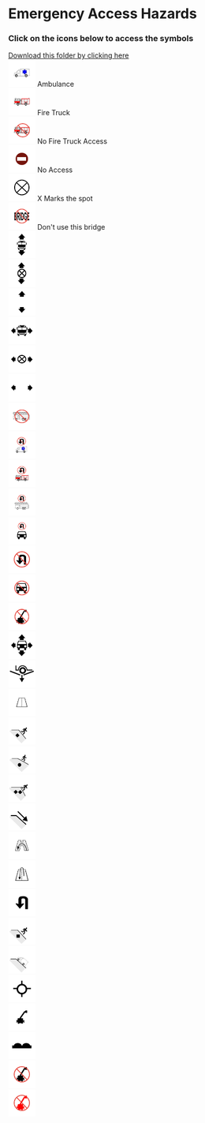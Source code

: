 # Emergency Access Hazards<br>
### Click on the icons below to access the symbols<br>
<a href='https://minhaskamal.github.io/DownGit/#/home?url=https://github.com/NAPSG/DHS-Symbol-Server/tree/main/dhs-symbol/assets/icons/Access%20Hazards/Emergency%20Access%20Hazards'>Download this folder by clicking here</a><br><a href='https://github.com/NAPSG/DHS-Symbol-Server/raw/main/dhs-symbol/assets/icons/Access%20Hazards/Emergency%20Access%20Hazards/icon-BAAA.svg'><img src='icon-BAAA.svg' width='55'></a> Ambulance<br><a href='https://github.com/NAPSG/DHS-Symbol-Server/raw/main/dhs-symbol/assets/icons/Access%20Hazards/Emergency%20Access%20Hazards/icon-BAAB.svg'><img src='icon-BAAB.svg' width='55'></a> Fire Truck<br><a href='https://github.com/NAPSG/DHS-Symbol-Server/raw/main/dhs-symbol/assets/icons/Access%20Hazards/Emergency%20Access%20Hazards/icon-BAAC.svg'><img src='icon-BAAC.svg' width='55'></a> No Fire Truck Access<br><a href='https://github.com/NAPSG/DHS-Symbol-Server/raw/main/dhs-symbol/assets/icons/Access%20Hazards/Emergency%20Access%20Hazards/icon-BAAD.svg'><img src='icon-BAAD.svg' width='55'></a> No Access<br><a href='https://github.com/NAPSG/DHS-Symbol-Server/raw/main/dhs-symbol/assets/icons/Access%20Hazards/Emergency%20Access%20Hazards/icon-BAAE.svg'><img src='icon-BAAE.svg' width='55'></a> X Marks the spot<br><a href='https://github.com/NAPSG/DHS-Symbol-Server/raw/main/dhs-symbol/assets/icons/Access%20Hazards/Emergency%20Access%20Hazards/icon-BAAF.svg'><img src='icon-BAAF.svg' width='55'></a> Don't use this bridge<br><a href='https://github.com/NAPSG/DHS-Symbol-Server/raw/main/dhs-symbol/assets/icons/Access%20Hazards/Emergency%20Access%20Hazards/icon-BAAG.svg'><img src='icon-BAAG.svg' width='55'></a> <br><a href='https://github.com/NAPSG/DHS-Symbol-Server/raw/main/dhs-symbol/assets/icons/Access%20Hazards/Emergency%20Access%20Hazards/icon-BAAH.svg'><img src='icon-BAAH.svg' width='55'></a> <br><a href='https://github.com/NAPSG/DHS-Symbol-Server/raw/main/dhs-symbol/assets/icons/Access%20Hazards/Emergency%20Access%20Hazards/icon-BAAI.svg'><img src='icon-BAAI.svg' width='55'></a> <br><a href='https://github.com/NAPSG/DHS-Symbol-Server/raw/main/dhs-symbol/assets/icons/Access%20Hazards/Emergency%20Access%20Hazards/icon-BAAJ.svg'><img src='icon-BAAJ.svg' width='55'></a> <br><a href='https://github.com/NAPSG/DHS-Symbol-Server/raw/main/dhs-symbol/assets/icons/Access%20Hazards/Emergency%20Access%20Hazards/icon-BAAK.svg'><img src='icon-BAAK.svg' width='55'></a> <br><a href='https://github.com/NAPSG/DHS-Symbol-Server/raw/main/dhs-symbol/assets/icons/Access%20Hazards/Emergency%20Access%20Hazards/icon-BAAL.svg'><img src='icon-BAAL.svg' width='55'></a> <br><a href='https://github.com/NAPSG/DHS-Symbol-Server/raw/main/dhs-symbol/assets/icons/Access%20Hazards/Emergency%20Access%20Hazards/icon-BAAM.svg'><img src='icon-BAAM.svg' width='55'></a> <br><a href='https://github.com/NAPSG/DHS-Symbol-Server/raw/main/dhs-symbol/assets/icons/Access%20Hazards/Emergency%20Access%20Hazards/icon-BAAN.svg'><img src='icon-BAAN.svg' width='55'></a> <br><a href='https://github.com/NAPSG/DHS-Symbol-Server/raw/main/dhs-symbol/assets/icons/Access%20Hazards/Emergency%20Access%20Hazards/icon-BAAO.svg'><img src='icon-BAAO.svg' width='55'></a> <br><a href='https://github.com/NAPSG/DHS-Symbol-Server/raw/main/dhs-symbol/assets/icons/Access%20Hazards/Emergency%20Access%20Hazards/icon-BAAP.svg'><img src='icon-BAAP.svg' width='55'></a> <br><a href='https://github.com/NAPSG/DHS-Symbol-Server/raw/main/dhs-symbol/assets/icons/Access%20Hazards/Emergency%20Access%20Hazards/icon-BAAQ.svg'><img src='icon-BAAQ.svg' width='55'></a> <br><a href='https://github.com/NAPSG/DHS-Symbol-Server/raw/main/dhs-symbol/assets/icons/Access%20Hazards/Emergency%20Access%20Hazards/icon-BAAR.svg'><img src='icon-BAAR.svg' width='55'></a> <br><a href='https://github.com/NAPSG/DHS-Symbol-Server/raw/main/dhs-symbol/assets/icons/Access%20Hazards/Emergency%20Access%20Hazards/icon-BAAS.svg'><img src='icon-BAAS.svg' width='55'></a> <br><a href='https://github.com/NAPSG/DHS-Symbol-Server/raw/main/dhs-symbol/assets/icons/Access%20Hazards/Emergency%20Access%20Hazards/icon-BAAT.svg'><img src='icon-BAAT.svg' width='55'></a> <br><a href='https://github.com/NAPSG/DHS-Symbol-Server/raw/main/dhs-symbol/assets/icons/Access%20Hazards/Emergency%20Access%20Hazards/icon-BAAU.svg'><img src='icon-BAAU.svg' width='55'></a> <br><a href='https://github.com/NAPSG/DHS-Symbol-Server/raw/main/dhs-symbol/assets/icons/Access%20Hazards/Emergency%20Access%20Hazards/icon-BAAV.svg'><img src='icon-BAAV.svg' width='55'></a> <br><a href='https://github.com/NAPSG/DHS-Symbol-Server/raw/main/dhs-symbol/assets/icons/Access%20Hazards/Emergency%20Access%20Hazards/icon-BAAW.svg'><img src='icon-BAAW.svg' width='55'></a> <br><a href='https://github.com/NAPSG/DHS-Symbol-Server/raw/main/dhs-symbol/assets/icons/Access%20Hazards/Emergency%20Access%20Hazards/icon-BAAX.svg'><img src='icon-BAAX.svg' width='55'></a> <br><a href='https://github.com/NAPSG/DHS-Symbol-Server/raw/main/dhs-symbol/assets/icons/Access%20Hazards/Emergency%20Access%20Hazards/icon-BAAY.svg'><img src='icon-BAAY.svg' width='55'></a> <br><a href='https://github.com/NAPSG/DHS-Symbol-Server/raw/main/dhs-symbol/assets/icons/Access%20Hazards/Emergency%20Access%20Hazards/icon-BAAZ.svg'><img src='icon-BAAZ.svg' width='55'></a> <br><a href='https://github.com/NAPSG/DHS-Symbol-Server/raw/main/dhs-symbol/assets/icons/Access%20Hazards/Emergency%20Access%20Hazards/icon-BABA.svg'><img src='icon-BABA.svg' width='55'></a> <br><a href='https://github.com/NAPSG/DHS-Symbol-Server/raw/main/dhs-symbol/assets/icons/Access%20Hazards/Emergency%20Access%20Hazards/icon-BABB.svg'><img src='icon-BABB.svg' width='55'></a> <br><a href='https://github.com/NAPSG/DHS-Symbol-Server/raw/main/dhs-symbol/assets/icons/Access%20Hazards/Emergency%20Access%20Hazards/icon-BABC.svg'><img src='icon-BABC.svg' width='55'></a> <br><a href='https://github.com/NAPSG/DHS-Symbol-Server/raw/main/dhs-symbol/assets/icons/Access%20Hazards/Emergency%20Access%20Hazards/icon-BABD.svg'><img src='icon-BABD.svg' width='55'></a> <br><a href='https://github.com/NAPSG/DHS-Symbol-Server/raw/main/dhs-symbol/assets/icons/Access%20Hazards/Emergency%20Access%20Hazards/icon-BABE.svg'><img src='icon-BABE.svg' width='55'></a> <br><a href='https://github.com/NAPSG/DHS-Symbol-Server/raw/main/dhs-symbol/assets/icons/Access%20Hazards/Emergency%20Access%20Hazards/icon-BABF.svg'><img src='icon-BABF.svg' width='55'></a> <br><a href='https://github.com/NAPSG/DHS-Symbol-Server/raw/main/dhs-symbol/assets/icons/Access%20Hazards/Emergency%20Access%20Hazards/icon-BABG.svg'><img src='icon-BABG.svg' width='55'></a> <br><a href='https://github.com/NAPSG/DHS-Symbol-Server/raw/main/dhs-symbol/assets/icons/Access%20Hazards/Emergency%20Access%20Hazards/icon-BABH.svg'><img src='icon-BABH.svg' width='55'></a> <br><a href='https://github.com/NAPSG/DHS-Symbol-Server/raw/main/dhs-symbol/assets/icons/Access%20Hazards/Emergency%20Access%20Hazards/icon-BABI.svg'><img src='icon-BABI.svg' width='55'></a> <br><a href='https://github.com/NAPSG/DHS-Symbol-Server/raw/main/dhs-symbol/assets/icons/Access%20Hazards/Emergency%20Access%20Hazards/icon-BABJ.svg'><img src='icon-BABJ.svg' width='55'></a> <br><a href='https://github.com/NAPSG/DHS-Symbol-Server/raw/main/dhs-symbol/assets/icons/Access%20Hazards/Emergency%20Access%20Hazards/icon-BABK.svg'><img src='icon-BABK.svg' width='55'></a> <br>
